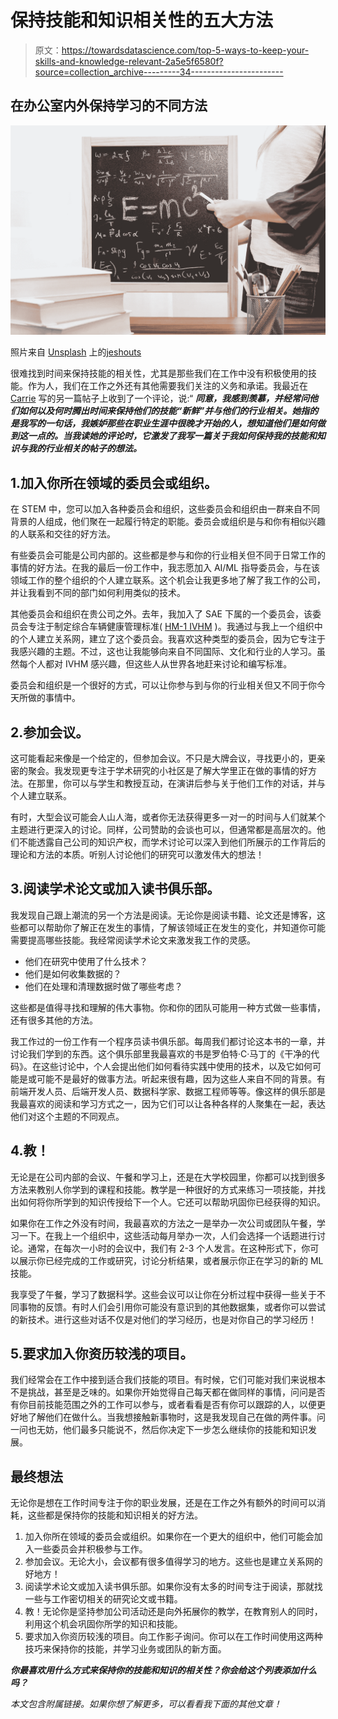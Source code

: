 # 保持技能和知识相关性的五大方法

> 原文：<https://towardsdatascience.com/top-5-ways-to-keep-your-skills-and-knowledge-relevant-2a5e5f6580f?source=collection_archive---------34----------------------->

## 在办公室内外保持学习的不同方法

![](img/3c3f0c330c6b06c3047bace3391a5ec4.png)

照片来自 [Unsplash](https://unsplash.com) 上的[jeshouts](https://unsplash.com/@jeshoots)

很难找到时间来保持技能的相关性，尤其是那些我们在工作中没有积极使用的技能。作为人，我们在工作之外还有其他需要我们关注的义务和承诺。我最近在 [Carrie](https://medium.com/u/4d8a87711b91?source=post_page-----2a5e5f6580f--------------------------------) 写的另一篇帖子上收到了一个评论，说:“ ***同意，我感到羡慕，并经常问他们如何以及何时腾出时间来保持他们的技能“新鲜”并与他们的行业相关。她指的是我写的一句话，我嫉妒那些在职业生涯中很晚才开始的人，想知道他们是如何做到这一点的。当我读她的评论时，它激发了我写一篇关于我如何保持我的技能和知识与我的行业相关的帖子的想法。***

## 1.加入你所在领域的委员会或组织。

在 STEM 中，您可以加入各种委员会和组织，这些委员会和组织由一群来自不同背景的人组成，他们聚在一起履行特定的职能。委员会或组织是与和你有相似兴趣的人联系和交往的好方法。

有些委员会可能是公司内部的。这些都是参与和你的行业相关但不同于日常工作的事情的好方法。在我的最后一份工作中，我志愿加入 AI/ML 指导委员会，与在该领域工作的整个组织的个人建立联系。这个机会让我更多地了解了我工作的公司，并让我看到不同的部门如何利用类似的技术。

其他委员会和组织在贵公司之外。去年，我加入了 SAE 下属的一个委员会，该委员会专注于制定综合车辆健康管理标准( [HM-1 IVHM](https://www.sae.org/works/committeeHome.do?comtID=TEAHM1) )。我通过与我上一个组织中的个人建立关系网，建立了这个委员会。我喜欢这种类型的委员会，因为它专注于我感兴趣的主题。不过，这也让我能够向来自不同国际、文化和行业的人学习。虽然每个人都对 IVHM 感兴趣，但这些人从世界各地赶来讨论和编写标准。

委员会和组织是一个很好的方式，可以让你参与到与你的行业相关但又不同于你今天所做的事情中。

## 2.参加会议。

这可能看起来像是一个给定的，但参加会议。不只是大牌会议，寻找更小的，更亲密的聚会。我发现更专注于学术研究的小社区是了解大学里正在做的事情的好方法。在那里，你可以与学生和教授互动，在演讲后参与关于他们工作的对话，并与个人建立联系。

有时，大型会议可能会人山人海，或者你无法获得更多一对一的时间与人们就某个主题进行更深入的讨论。同样，公司赞助的会谈也可以，但通常都是高层次的。他们不能透露自己公司的知识产权，而学术讨论可以深入到他们所展示的工作背后的理论和方法的本质。听别人讨论他们的研究可以激发伟大的想法！

## 3.阅读学术论文或加入读书俱乐部。

我发现自己跟上潮流的另一个方法是阅读。无论你是阅读书籍、论文还是博客，这些都可以帮助你了解正在发生的事情，了解该领域正在发生的变化，并知道你可能需要提高哪些技能。我经常阅读学术论文来激发我工作的灵感。

*   他们在研究中使用了什么技术？
*   他们是如何收集数据的？
*   他们在处理和清理数据时做了哪些考虑？

这些都是值得寻找和理解的伟大事物。你和你的团队可能用一种方式做一些事情，还有很多其他的方法。

我工作过的一份工作有一个程序员读书俱乐部。每周我们都讨论这本书的一章，并讨论我们学到的东西。这个俱乐部里我最喜欢的书是罗伯特·C·马丁的《干净的代码》。在这些讨论中，个人会提出他们如何看待实践中使用的技术，以及它如何可能是或可能不是最好的做事方法。听起来很有趣，因为这些人来自不同的背景。有前端开发人员、后端开发人员、数据科学家、数据工程师等等。像这样的俱乐部是我最喜欢的阅读和学习方式之一，因为它们可以让各种各样的人聚集在一起，表达他们对这个主题的不同观点。

## 4.教！

无论是在公司内部的会议、午餐和学习上，还是在大学校园里，你都可以找到很多方法来教别人你学到的课程和技能。教学是一种很好的方式来练习一项技能，并找出如何将你所学到的知识传授给下一个人。它还可以帮助巩固你已经获得的知识。

如果你在工作之外没有时间，我最喜欢的方法之一是举办一次公司或团队午餐，学习一下。在我上一个组织中，这些活动每月举办一次，人们会选择一个话题进行讨论。通常，在每次一小时的会议中，我们有 2-3 个人发言。在这种形式下，你可以展示你已经完成的工作或研究，讨论分析结果，或者展示你正在学习的新的 ML 技能。

我享受了午餐，学习了数据科学。这些会议可以让你在分析过程中获得一些关于不同事物的反馈。有时人们会引用你可能没有意识到的其他数据集，或者你可以尝试的新技术。进行这些对话不仅是对他们的学习经历，也是对你自己的学习经历！

## 5.要求加入你资历较浅的项目。

我们经常会在工作中接到适合我们技能的项目。有时候，它们可能对我们来说根本不是挑战，甚至是乏味的。如果你开始觉得自己每天都在做同样的事情，问问是否有你目前技能范围之外的工作可以参与，或者看看是否有你可以跟踪的人，以便更好地了解他们在做什么。当我想接触新事物时，这是我发现自己在做的两件事。问一问也无妨，他们最多只能说不，然后你决定下一步怎么继续你的技能和知识发展。

## **最终想法**

无论你是想在工作时间专注于你的职业发展，还是在工作之外有额外的时间可以消耗，这些都是保持你的技能和知识相关的好方法。

1.  加入你所在领域的委员会或组织。如果你在一个更大的组织中，他们可能会加入一些委员会并积极参与工作。
2.  参加会议。无论大小，会议都有很多值得学习的地方。这些也是建立关系网的好地方！
3.  阅读学术论文或加入读书俱乐部。如果你没有太多的时间专注于阅读，那就找一些与工作密切相关的研究论文或书籍。
4.  教！无论你是坚持参加公司活动还是向外拓展你的教学，在教育别人的同时，利用这个机会巩固你所学的知识和技能。
5.  要求加入你资历较浅的项目。向工作影子询问。你可以在工作时间使用这两种技巧来保持你的技能，并学习业务或团队的新方面。

***你最喜欢用什么方式来保持你的技能和知识的相关性？你会给这个列表添加什么吗？***

*本文包含附属链接。如果你想了解更多，可以看看我下面的其他文章！*

</a-quick-and-easy-morning-routine-to-jumpstart-a-productive-week-6f35dc28f739>  </with-big-data-comes-the-importance-of-knowing-the-right-context-af5b3ec6f981>  </a-four-step-process-to-handle-continual-learning-in-the-workplace-3ae3a539bd43> 
